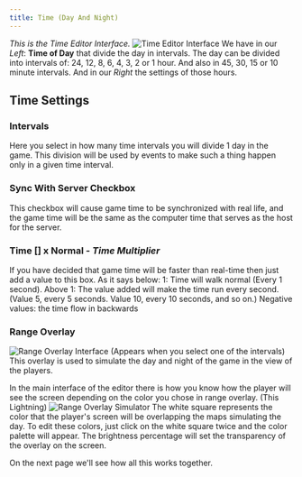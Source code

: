 ```yaml
---
title: Time (Day And Night)
---
```


*This is the Time Editor Interface.*
![Time Editor Interface](http://www.ascensiongamedev.com/resources/filehost/d862f37d5dded19571ea7fa25b08df52.png)
We have in our *Left*: **Time of Day** that divide the day in intervals.
The day can be divided into intervals of: 24, 12, 8, 6, 4, 3, 2 or 1 hour.
And also in 45, 30, 15 or 10 minute intervals.
And in our *Right* the settings of those hours.

## **Time Settings**
### **Intervals**
Here you select in how many time intervals you will divide 1 day in the game. This division will be used by events to make such a thing happen only in a given time interval.

### **Sync With Server Checkbox**
This checkbox will cause game time to be synchronized with real life, and the game time will be the same as the computer time that serves as the host for the server.

### **Time [] x Normal** - *Time Multiplier*
If you have decided that game time will be faster than real-time then just add a value to this box.
As it says below:
1: Time will walk normal
(Every 1 second).
Above 1: The value added will make the time run every second.
(Value 5, every 5 seconds. Value 10, every 10 seconds, and so on.)
Negative values: the time flow in backwards

### **Range Overlay**
![Range Overlay Interface](http://www.ascensiongamedev.com/resources/filehost/52a0a3545a49db5c96de39ec4226c7b9.png)
(Appears when you select one of the intervals)
This overlay is used to simulate the day and night of the game in the view of the players.

In the main interface of the editor there is how you know how the player will see the screen depending on the color you chose in range overlay. (This Lightning)
![Range Overlay Simulator](http://www.ascensiongamedev.com/resources/filehost/0d96555e68e02121bcad3ac65f0dd7a1.png)
The white square represents the color that the player's screen will be overlapping the maps simulating the day.
To edit these colors, just click on the white square twice and the color palette will appear. The brightness percentage will set the transparency of the overlay on the screen.

On the next page we'll see how all this works together.